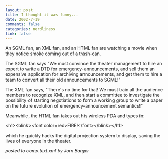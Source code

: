 ```yaml
--- 
layout: post
title: I thought it was funny...
date: 2002-7-19
comments: false
categories: nerdliness
link: false
---
```

An SGML fan, an XML fan, and an HTML fan are watching a movie when they notice smoke coming out of a trash-can.

The SGML fan says "We must convince the theater management to hire an expert to write a DTD for emergency-announcements, and sell them an expensive application for archiving announcements, and get them to hire a team to convert all their old announcements to SGML!"

The XML fan says, "There's no time for that! We must train all the audience members to recognize XML, and then start a committee to investigate the possibility of starting negotiations to form a working group to write a paper on the future evolution of emergency-announcement semantics!"

Meanwhile, the HTML fan takes out his wireless PDA and types in:

&lt;h1&gt;&lt;blink&gt;&lt;font color=red&gt;FIRE!&lt;/font&gt;&lt;/blink&gt;&lt;/h1&gt;

which he quickly hacks the digital projection system to display, saving the lives of everyone in the theater.

<i>posted to comp.text.xml by Jorn Barger</i>
